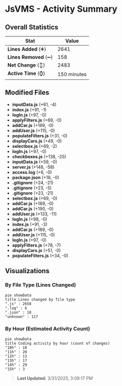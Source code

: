 # JsVMS - Activity Summary 

## Overall Statistics

| Stat                   | Value                                                             |
| ---------------------- | ----------------------------------------------------------------- |
| **Lines Added** (➕)   | 2641                                          |
| **Lines Removed** (➖) | 158                                        |
| **Net Change** (↕)    | 2483                |
| **Active Time** (⌚)   | 150 minutes |


## Modified Files
- **inputData.js** (+61, -4)
- **index.js** (+91, -1)
- **logIn.js** (+97, -0)
- **applyFilters.js** (+69, -0)
- **addCar.js** (+189, -0)
- **addUser.js** (+115, -0)
- **populateFilters.js** (+31, -0)
- **displayCars.js** (+49, -0)
- **selectbox.js** (+69, -2)
- **logIn.js** (+97, -0)
- **checkboxes.js** (+138, -25)
- **inputData.js** (+59, -0)
- **server.js** (+148, -58)
- **access.log** (+6, -0)
- **package.json** (+18, -0)
- **.gitignore** (+24, -21)
- **.gitignore** (+23, -5)
- **.gitignore** (+23, -21)
- **selectbox.js** (+69, -0)
- **addCar.js** (+189, -0)
- **addCar.js** (+190, -0)
- **addUser.js** (+133, -11)
- **logIn.js** (+98, -0)
- **index.js** (+91, -3)
- **addCar.js** (+189, -0)
- **addUser.js** (+115, -0)
- **logIn.js** (+97, -0)
- **applyFilters.js** (+78, -7)
- **displayCars.js** (+51, -0)
- **populateFilters.js** (+34, -0)

## Visualizations

### By File Type (Lines Changed)

```mermaid
pie showData
title Lines changed by file type
".js" : 2658
".log" : 6
".json" : 18
"unknown" : 117
```

### By Hour (Estimated Activity Count)

```mermaid
pie showData
title Coding activity by hour (count of changes)
"10h" : 10
"11h" : 20
"12h" : 13
"13h" : 17
"14h" : 29
"15h" : 3
```


> **Last Updated:** 3/31/2025, 3:09:17 PM
